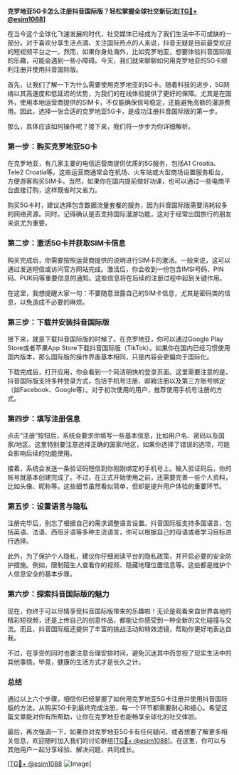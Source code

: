 **克罗地亚5G卡怎么注册抖音国际版？轻松掌握全球社交新玩法[[TG💪+ @esim1088](https://t.me/s/esim1088)]**

在当今这个全球化飞速发展的时代，社交媒体已经成为了我们生活中不可或缺的一部分。对于喜欢分享生活点滴、关注国际热点的人来说，抖音无疑是目前最受欢迎的短视频平台之一。然而，如果你身处海外，比如克罗地亚，想要体验抖音国际版的乐趣，可能会遇到一些小障碍。今天，我们就来聊聊如何用克罗地亚的5G卡顺利注册并使用抖音国际版。

首先，让我们了解一下为什么需要使用克罗地亚的5G卡。随着科技的进步，5G网络以其高速度和低延迟的优势，为我们的在线体验提供了更好的保障。尤其是在国外，使用本地运营商提供的SIM卡，不仅能确保信号稳定，还能避免高额的漫游费用。因此，选择一张合适的克罗地亚5G卡，是成功注册抖音国际版的第一步。

那么，具体应该如何操作呢？接下来，我们将一步步为你详细解析。

### 第一步：购买克罗地亚5G卡

在克罗地亚，有几家主要的电信运营商提供优质的5G服务，包括A1 Croatia、Tele2 Croatia等。这些运营商通常会在机场、火车站或大型商场设置服务柜台，方便游客购买SIM卡。当然，如果你在国内提前做好功课，也可以通过一些电商平台直接订购，这样既省时又省力。

购买5G卡时，建议选择包含数据流量套餐的服务，因为抖音国际版需要消耗较多的网络资源。同时，记得确认是否支持国际漫游功能，这对于经常出国旅行的朋友来说尤为重要。

### 第二步：激活5G卡并获取SIM卡信息

购买完成后，你需要按照运营商提供的说明进行SIM卡的激活。一般来说，这可以通过发送短信或访问官方网站完成。激活后，你会收到一份包含IMSI号码、PIN码、PUK码等重要信息的通知。这些信息将在后续的注册过程中起到关键作用。

在这里，我想提醒大家一句：不要随意泄露自己的SIM卡信息，尤其是密码类的信息，以免造成不必要的麻烦。

### 第三步：下载并安装抖音国际版

接下来，就是下载抖音国际版的时候了。在克罗地亚，你可以通过Google Play Store或者苹果App Store下载抖音国际版（TikTok）。如果你在国内已经习惯使用国内版本，那么国际版的操作界面基本相同，只是内容会更偏向于国际化。

下载完成后，打开应用，你会看到一个简洁明快的登录页面。这里需要注意的是，抖音国际版支持多种登录方式，包括手机号注册、邮箱注册以及第三方账号绑定（如Facebook、Google等）。对于初次使用的用户，推荐使用手机号注册的方式。

### 第四步：填写注册信息

点击“注册”按钮后，系统会要求你填写一些基本信息，比如用户名、密码以及国家/地区。这里特别要注意选择正确的国家/地区，如果你选择了错误的选项，可能会影响后续的功能使用。

接着，系统会发送一条验证码短信到你刚刚绑定的手机号上。输入验证码后，你的账号就基本创建完成了。不过，在正式开始使用之前，还需要完善一些个人资料，比如头像、昵称等。这些细节虽然看似简单，但却是提升用户体验的重要环节。

### 第五步：设置语言与隐私

注册完毕后，别忘了根据自己的需求调整语言设置。抖音国际版支持多国语言，包括英语、法语、西班牙语等多种主流语言，你可以根据自己的母语或者学习目标进行选择。

此外，为了保护个人隐私，建议你仔细阅读平台的隐私政策，并开启必要的安全防护措施。例如，限制陌生人查看你的视频、隐藏地理位置信息等。这些都是维护个人信息安全的基本步骤。

### 第六步：探索抖音国际版的魅力

现在，你终于可以尽情享受抖音国际版带来的乐趣啦！无论是观看来自世界各地的精彩短视频，还是上传自己的创意作品，都能让你感受到一种全新的文化碰撞与交流。而且，抖音国际版还提供了丰富的挑战活动和特效滤镜，帮助你更好地表达自我。

不过，在享受的同时也要注意合理安排时间，避免沉迷其中而忽视了现实生活中的其他事情。毕竟，健康的生活方式才是长久之计。

### 总结

通过以上六个步骤，相信你已经掌握了如何用克罗地亚5G卡注册并使用抖音国际版的方法。从购买5G卡到最终完成注册，每一个环节都需要耐心和细心。希望这篇文章能对你有所帮助，让你在克罗地亚也能畅享全球化的社交体验。

最后，再次强调一下，如果你对克罗地亚5G卡有任何疑问，或者想要了解更多相关信息，欢迎随时加入我们的讨论群组[[TG💪+ @esim1088](https://t.me/s/esim1088)]。在这里，你可以与其他用户一起分享经验、解决问题，共同成长。

[[TG💪+ @esim1088](https://t.me/s/esim1088) ![Image](https://i.postimg.cc/4NQfJmqS/Snipaste-2025-05-13-00-14-12.png)]